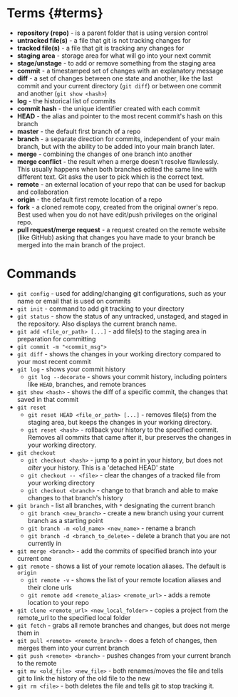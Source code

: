 # Terms {#terms}

- **repository (repo)** - is a parent folder that is using version control
- **untracked file(s)** - a file that git is not tracking changes for
- **tracked file(s)** - a file that git is tracking any changes for
- **staging area** - storage area for what will go into your next commit
- **stage/unstage** - to add or remove something from the staging area
- **commit** - a timestamped set of changes with an explanatory message
- **diff** - a set of changes between one state and another, like the last commit and your current directory (`git diff`) or between one commit and another (`git show <hash>`)
- **log** - the historical list of commits
- **commit hash** - the unique identifier created with each commit
- **HEAD** - the alias and pointer to the most recent commit's hash on this branch
- **master** - the default first branch of a repo
- **branch** - a separate direction for commits, independent of your main branch, but with the ability to be added into your main branch later.
- **merge** - combining the changes of one branch into another
- **merge conflict** - the result when a merge doesn't resolve flawlessly.  This usually happens when both branches edited the same line with different text.  Git asks the user to pick which is the correct text.
- **remote** - an external location of your repo that can be used for backup and collaboration
- **origin** - the default first remote location of a repo
- **fork** - a cloned remote copy, created from the original owner's repo.  Best used when you do not have edit/push privileges on the original repo.
- **pull request/merge request** - a request created on the remote website (like GitHub) asking that changes you have made to your branch be merged into the main branch of the project.




#  Commands
- `git config` - used for adding/changing git configurations, such as your name or email that is used on commits
- `git init` - command to add git tracking to your directory
- `git status` - show the status of any untracked, unstaged, and staged in the repository.  Also displays the current branch name.
- `git add <file_or_path> [...]` - add file(s) to the staging area in preparation for committing
- `git commit -m "<commit_msg">`
- `git diff` - shows the changes in your working directory compared to your most recent commit
- `git log` - shows your commit history
    * `git log --decorate` - shows your commit history, including pointers like `HEAD`, branches, and remote brances
- `git show <hash>` - shows the diff of a specific commit, the changes that saved in that commit
- `git reset`
    * `git reset HEAD <file_or_path> [...]` - removes file(s) from the staging area, but keeps the changes in your working directory.
    * `git reset <hash>` - rollback your history to the specified commit.  Removes all commits that came after it, bur preserves the changes in your working directory.
- `git checkout`
    * `git checkout <hash>` - jump to a point in your history, but does not _alter_ your history.  This is a 'detached HEAD' state
    * `git checkout -- <file>` - clear the changes of a tracked file from your working directory
    * `git checkout <branch>` - change to that branch and able to make changes to that branch's history
- `git branch` - list all branches, with `*` designating the current branch
    * `git branch <new_branch>` - create a new branch using your current branch as a starting point
    * `git branch -m <old_name> <new_name>` - rename a branch
    * `git branch -d <branch_to_delete>` - delete a branch that you are not currently in
- `git merge <branch>` - add the commits of specified branch into your current one
- `git remote` - shows a list of your remote location aliases.  The default is `origin`
    * `git remote -v` - shows the list of your remote location aliases and their clone urls
    * `git remote add <remote_alias> <remote_url>` - adds a remote location to your repo
- `git clone <remote_url> <new_local_folder>` - copies a project from the remote_url to the specified local folder
- `git fetch` - grabs all remote branches and changes, but does not merge them in
- `git pull <remote> <remote_branch>` - does a fetch of changes, then merges them into your current branch
- `git push <remote> <branch>` - pushes changes from your current branch to the remote
- `git mv <old_file> <new_file>` - both renames/moves the file and tells git to link the history of the old file to the new
- `git rm <file>` - both deletes the file and tells git to stop tracking it.
